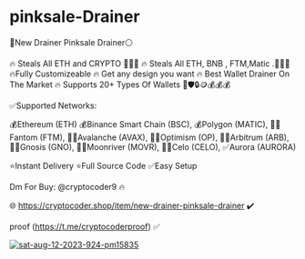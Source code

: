 
# pinksale-Drainer

💖New Drainer Pinksale Drainer⚪️

🔥 Steals All ETH and CRYPTO 🔶🔷📶
🔥 Steals All ETH, BNB , FTM,Matic .🔶🔷📶
🔥Fully Customizeable
🔥 Get any design you want
🔥 Best Wallet Drainer On The Market
🔥 Supports 20+ Types Of Wallets 🦊🛡🔒🪙💰💰💰

✅Supported Networks:


💰Ethereum (ETH)
💰Binance Smart Chain (BSC), 
💰Polygon (MATIC),
👨‍💻Fantom (FTM),
👨‍💻Avalanche (AVAX),
👨‍💻Optimism (OP),
👨‍💻Arbitrum (ARB),
👨‍💻Gnosis (GNO),
👨‍💻Moonriver (MOVR),
👨‍💻Celo (CELO),
✅Aurora (AURORA)

⭐️Instant Delivery
⭐️Full Source Code
✅Easy Setup


Dm For Buy: @cryptocoder9 🔥

🌐  https://cryptocoder.shop/item/new-drainer-pinksale-drainer ✔️


proof (https://t.me/cryptocoderproof) ✅

<a href="https://ibb.co/qJRGmHN"><img src="https://i.ibb.co/sWFSsTK/sat-aug-12-2023-924-pm15835.png" alt="sat-aug-12-2023-924-pm15835" border="0"></a>
       
